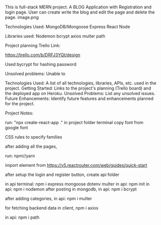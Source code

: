 This is  full-stack MERN project. A BLOG Application with Registration and login page.
User can create write the blog and edit the page and delete the page.
image.png


Technologies Used:
    MongoDB/Mongoose
    Express
    React
    Node

Libraries used:
    Nodemon
    bcrypt
    axios
    multer
    path

Project planning Trello Link:

https://trello.com/b/DRFJ3YQt/design

Used bycrypt for hashing password

Unsolved problems:
Unable to 












Technologies Used: A list of all technologies, libraries, APIs, etc. used in the project.
Getting Started: Links to the project's planning (Trello board) and the deployed app on Heroku.
Unsolved Problems: List any unsolved issues.
Future Enhancements: Identify future features and enhancements planned for the project.





Project Notes:

run: "npx create-react-app ." in project folder terminal
copy font from google font

CSS rules to specify families



after adding all the pages,

run: npm//yarn

import element from
https://v5.reactrouter.com/web/guides/quick-start

after setup the login and register button, create api folder

in api terminal: npm i express mongoose dotenv multer
in api: npm init
in api: npm i nodemon
after posting in mongodb,
 in api: npm i bcrypt

after adding categories,
in api:  npm i multer

for fetching backend data in client,
npm i axios

in api: npm i path